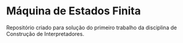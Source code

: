 # Máquina de Estados Finita
Repositório criado para solução do primeiro trabalho da disciplina de Construção de Interpretadores.
